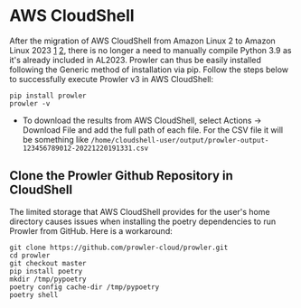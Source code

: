 # AWS CloudShell

After the migration of AWS CloudShell from Amazon Linux 2 to Amazon Linux 2023 [1](https://aws.amazon.com/about-aws/whats-new/2023/12/aws-cloudshell-migrated-al2023/) [2](https://docs.aws.amazon.com/cloudshell/latest/userguide/cloudshell-AL2023-migration.html), there is no longer a need to manually compile Python 3.9 as it's already included in AL2023. Prowler can thus be easily installed following the Generic method of installation via pip. Follow the steps below to successfully execute Prowler v3 in AWS CloudShell:
```shell
pip install prowler
prowler -v
```

- To download the results from AWS CloudShell, select Actions -> Download File and add the full path of each file. For the CSV file it will be something like `/home/cloudshell-user/output/prowler-output-123456789012-20221220191331.csv`

## Clone the Prowler Github Repository in CloudShell

The limited storage that AWS CloudShell provides for the user's home directory causes issues when installing the poetry dependencies to run Prowler from GitHub. Here is a workaround:
```shell
git clone https://github.com/prowler-cloud/prowler.git
cd prowler
git checkout master
pip install poetry
mkdir /tmp/pypoetry
poetry config cache-dir /tmp/pypoetry
poetry shell
```
